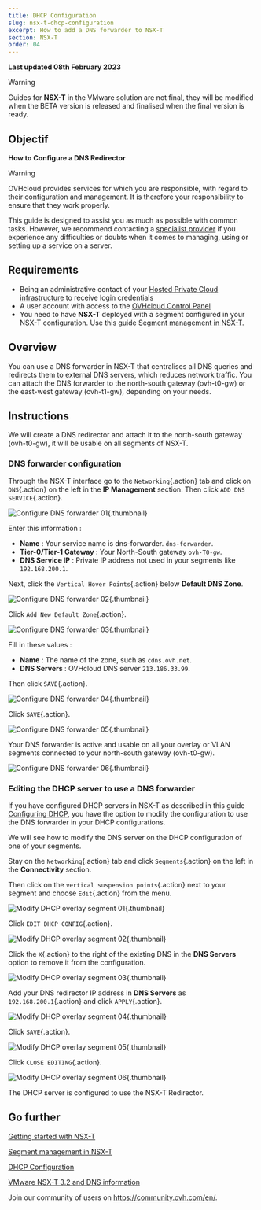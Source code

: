 ```yaml
---
title: DHCP Configuration
slug: nsx-t-dhcp-configuration
excerpt: How to add a DNS forwarder to NSX-T
section: NSX-T
order: 04
---
```


**Last updated 08th February 2023**

> [!warning]
> Guides for **NSX-T** in the VMware solution are not final, they will be modified when the BETA version is released and finalised when the final version is ready.
>


## Objectif

**How to Configure a DNS Redirector**

> [!warning]
> OVHcloud provides services for which you are responsible, with regard to their configuration and management. It is therefore your responsibility to ensure that they work properly.
>
> This guide is designed to assist you as much as possible with common tasks. However, we recommend contacting a [specialist provider](https://partner.ovhcloud.com/en-gb/) if you experience any difficulties or doubts when it comes to managing, using or setting up a service on a server.
>



## Requirements

- Being an administrative contact of your [Hosted Private Cloud infrastructure](https://www.ovhcloud.com/en-gb/enterprise/products/hosted-private-cloud/) to receive login credentials
- A user account with access to the [OVHcloud Control Panel](https://www.ovh.com/auth/?action=gotomanager&from=https://www.ovh.co.uk/&ovhSubsidiary=GB)
- You need to have **NSX-T** deployed with a segment configured in your NSX-T configuration. Use this guide [Segment management in NSX-T](https://docs.ovh.com/en/us/private-cloud/nsx-t-segment-management).

## Overview

You can use a DNS forwarder in NSX-T that centralises all DNS queries and redirects them to external DNS servers, which reduces network traffic. You can attach the DNS forwarder to the north-south gateway (ovh-t0-gw) or the east-west gateway (ovh-t1-gw), depending on your needs.

## Instructions

We will create a DNS redirector and attach it to the north-south gateway (ovh-t0-gw), it will be usable on all segments of NSX-T.

### DNS forwarder configuration

Through the NSX-T interface go to the `Networking`{.action} tab and click on `DNS`{.action} on the left in the **IP Management** section. Then click `ADD DNS SERVICE`{.action}.

![Configure DNS forwarder 01](images/01-configure-dns-forwarder01.png){.thumbnail}

Enter this information :

* **Name** : Your service name is dns-forwarder. `dns-forwarder`.
* **Tier-0/Tier-1 Gateway** : Your North-South gateway `ovh-T0-gw`.
* **DNS Service IP** : Private IP address not used in your segments like `192.168.200.1`.

Next, click the `Vertical Hover Points`{.action} below **Default DNS Zone**.

![Configure DNS forwarder 02](images/01-configure-dns-forwarder02.png){.thumbnail}

Click `Add New Default Zone`{.action}.

![Configure DNS forwarder 03](images/01-configure-dns-forwarder03.png){.thumbnail}

Fill in these values :

* **Name** : The name of the zone, such as `cdns.ovh.net`.
* **DNS Servers** : OVHcloud DNS server `213.186.33.99`.

Then click `SAVE`{.action}.

![Configure DNS forwarder 04](images/01-configure-dns-forwarder04.png){.thumbnail}

Click `SAVE`{.action}.

![Configure DNS forwarder 05](images/01-configure-dns-forwarder05.png){.thumbnail}

Your DNS forwarder is active and usable on all your overlay or VLAN segments connected to your north-south gateway (ovh-t0-gw).

![Configure DNS forwarder 06](images/01-configure-dns-forwarder06.png){.thumbnail}

### Editing the DHCP server to use a DNS forwarder

If you have configured DHCP servers in NSX-T as described in this guide [Configuring DHCP](https://docs.ovh.com/gb/en/nsx-t-dhcp-configuration), you have the option to modify the configuration to use the DNS forwarder in your DHCP configurations.

We will see how to modify the DNS server on the DHCP configuration of one of your segments.

Stay on the `Networking`{.action} tab and click `Segments`{.action} on the left in the **Connectivity** section. 

Then click on the `vertical suspension points`{.action} next to your segment and choose `Edit`{.action} from the menu.

![Modify DHCP overlay segment 01](images/02-modify-dhcp-overlay-segment01.png){.thumbnail}

Click `EDIT DHCP CONFIG`{.action}.

![Modify DHCP overlay segment 02](images/02-modify-dhcp-overlay-segment02.png){.thumbnail}

Click the `X`{.action} to the right of the existing DNS in the **DNS Servers** option to remove it from the configuration.

![Modify DHCP overlay segment 03](images/02-modify-dhcp-overlay-segment03.png){.thumbnail}

Add your DNS redirector IP address in **DNS Servers** as `192.168.200.1`{.action} and click `APPLY`{.action}.

![Modify DHCP overlay segment 04](images/02-modify-dhcp-overlay-segment04.png){.thumbnail}

Click `SAVE`{.action}.

![Modify DHCP overlay segment 05](images/02-modify-dhcp-overlay-segment05.png){.thumbnail}

Click `CLOSE EDITING`{.action}.

![Modify DHCP overlay segment 06](images/02-modify-dhcp-overlay-segment06.png){.thumbnail}

The DHCP server is configured to use the NSX-T Redirector.

## Go further <a name="gofurther"></a>

[Getting started with NSX-T](https://docs.ovh.com/gb/en/private-cloud/nsx-t-first-steps/)

[Segment management in NSX-T](https://docs.ovh.com/gb/en/nsx-t-segment-management/)

[DHCP Configuration](https://docs.ovh.com/gb/en/nsx-t-dhcp-configuration)

[VMware NSX-T 3.2 and DNS information](https://docs.vmware.com/en/VMware-NSX-T-Data-Center/3.2/administration/GUID-A0172881-BB25-4992-A499-14F9BE3BE7F2.html)

Join our community of users on <https://community.ovh.com/en/>.

